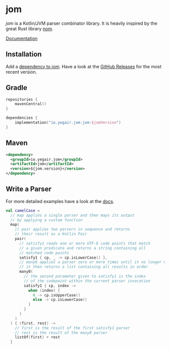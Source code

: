 # jom

*jom* is a Kotlin/JVM parser combinator library. 
It is heavily inspired by the great Rust library
[nom](https://github.com/Geal/nom).

[Documentation](https://yegair.io/jom/docs)

## Installation

Add a [dependency to jom](https://search.maven.org/artifact/io.yegair.jom/jom).
Have a look at the [GitHub Releases](https://github.com/Yegair/jom/releases) for the most recent version.

## Gradle

```kotlin
repositories {
    mavenCentral()
}

dependencies {
    implementation("io.yegair.jom:jom:$jomVersion")
}
```

## Maven

```xml
<dependency>
  <groupId>io.yegair.jom</groupId>
  <artifactId>jom</artifactId>
  <version>${jom.version}</version>
</dependency>
```

## Write a Parser

For more detailed examples have a look at the [docs](https://yegair.io/jom/docs/examples).

```kotlin
val camelCase =
  // map applies a single parser and then maps its output
  // by applying a custom function
  map(
    // pair applies two parsers in sequence and returns
    // their result as a Kotlin Pair
    pair(
      // satisfy1 reads one or more UTF-8 code points that match
      // a given predicate and returns a string containing all
      // matched code points
      satisfy1 { cp, _ -> cp.isLowerCase() },
      // many0 applies a parser zero or more times until it no longer matches
      // it then returns a list containing all results in order
      many0(
        // the second parameter given to satisfy1 is the index
        // of the codepoint within the current parser invocation
        satisfy1 { cp, index ->
          when (index) {
            0 -> cp.isUpperCase()
            else -> cp.isLowerCase()
          }
        }
      )
    )
  ) { (first, rest) ->
    // first is the result of the first satisfy1 parser
    // rest is the result of the many0 parser
    listOf(first) + rest
  }
```
